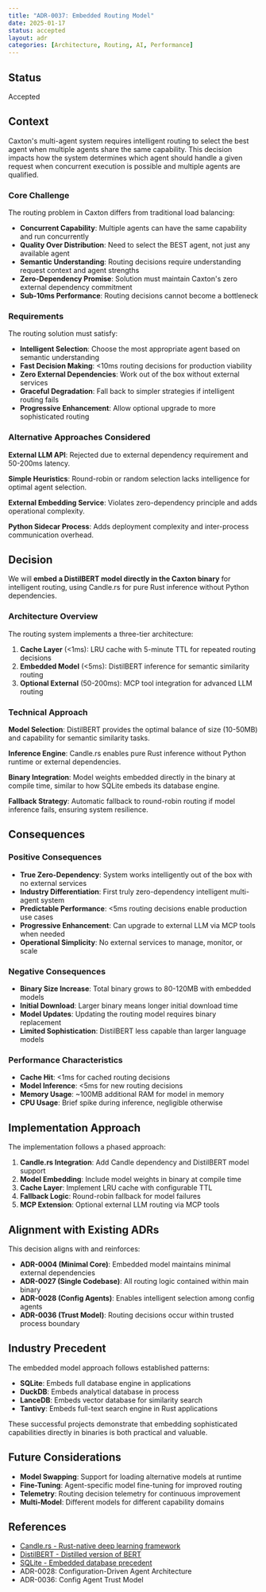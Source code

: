 ```yaml
---
title: "ADR-0037: Embedded Routing Model"
date: 2025-01-17
status: accepted
layout: adr
categories: [Architecture, Routing, AI, Performance]
---
```


## Status

Accepted

## Context

Caxton's multi-agent system requires intelligent routing to select the best
agent when multiple agents share the same capability. This decision impacts
how the system determines which agent should handle a given request when
concurrent execution is possible and multiple agents are qualified.

### Core Challenge

The routing problem in Caxton differs from traditional load balancing:

- **Concurrent Capability**: Multiple agents can have the same capability and
  run concurrently
- **Quality Over Distribution**: Need to select the BEST agent, not just any
  available agent
- **Semantic Understanding**: Routing decisions require understanding request
  context and agent strengths
- **Zero-Dependency Promise**: Solution must maintain Caxton's zero external
  dependency commitment
- **Sub-10ms Performance**: Routing decisions cannot become a bottleneck

### Requirements

The routing solution must satisfy:

- **Intelligent Selection**: Choose the most appropriate agent based on
  semantic understanding
- **Fast Decision Making**: <10ms routing decisions for production viability
- **Zero External Dependencies**: Work out of the box without external
  services
- **Graceful Degradation**: Fall back to simpler strategies if intelligent
  routing fails
- **Progressive Enhancement**: Allow optional upgrade to more sophisticated
  routing

### Alternative Approaches Considered

**External LLM API**: Rejected due to external dependency requirement and
50-200ms latency.

**Simple Heuristics**: Round-robin or random selection lacks intelligence for
optimal agent selection.

**External Embedding Service**: Violates zero-dependency principle and adds
operational complexity.

**Python Sidecar Process**: Adds deployment complexity and inter-process
communication overhead.

## Decision

We will **embed a DistilBERT model directly in the Caxton binary** for
intelligent routing, using Candle.rs for pure Rust inference without Python
dependencies.

### Architecture Overview

The routing system implements a three-tier architecture:

1. **Cache Layer** (<1ms): LRU cache with 5-minute TTL for repeated routing
   decisions
2. **Embedded Model** (<5ms): DistilBERT inference for semantic similarity
   routing
3. **Optional External** (50-200ms): MCP tool integration for advanced LLM
   routing

### Technical Approach

**Model Selection**: DistilBERT provides the optimal balance of size (10-50MB)
and capability for semantic similarity tasks.

**Inference Engine**: Candle.rs enables pure Rust inference without Python
runtime or external dependencies.

**Binary Integration**: Model weights embedded directly in the binary at
compile time, similar to how SQLite embeds its database engine.

**Fallback Strategy**: Automatic fallback to round-robin routing if model
inference fails, ensuring system resilience.

## Consequences

### Positive Consequences

- **True Zero-Dependency**: System works intelligently out of the box with no
  external services
- **Industry Differentiation**: First truly zero-dependency intelligent
  multi-agent system
- **Predictable Performance**: <5ms routing decisions enable production use
  cases
- **Progressive Enhancement**: Can upgrade to external LLM via MCP tools when
  needed
- **Operational Simplicity**: No external services to manage, monitor, or
  scale

### Negative Consequences

- **Binary Size Increase**: Total binary grows to 80-120MB with embedded
  models
- **Initial Download**: Larger binary means longer initial download time
- **Model Updates**: Updating the routing model requires binary replacement
- **Limited Sophistication**: DistilBERT less capable than larger language
  models

### Performance Characteristics

- **Cache Hit**: <1ms for cached routing decisions
- **Model Inference**: <5ms for new routing decisions
- **Memory Usage**: ~100MB additional RAM for model in memory
- **CPU Usage**: Brief spike during inference, negligible otherwise

## Implementation Approach

The implementation follows a phased approach:

1. **Candle.rs Integration**: Add Candle dependency and DistilBERT model support
2. **Model Embedding**: Include model weights in binary at compile time
3. **Cache Layer**: Implement LRU cache with configurable TTL
4. **Fallback Logic**: Round-robin fallback for model failures
5. **MCP Extension**: Optional external LLM routing via MCP tools

## Alignment with Existing ADRs

This decision aligns with and reinforces:

- **ADR-0004 (Minimal Core)**: Embedded model maintains minimal external
  dependencies
- **ADR-0027 (Single Codebase)**: All routing logic contained within main
  binary
- **ADR-0028 (Config Agents)**: Enables intelligent selection among config
  agents
- **ADR-0036 (Trust Model)**: Routing decisions occur within trusted process
  boundary

## Industry Precedent

The embedded model approach follows established patterns:

- **SQLite**: Embeds full database engine in applications
- **DuckDB**: Embeds analytical database in process
- **LanceDB**: Embeds vector database for similarity search
- **Tantivy**: Embeds full-text search engine in Rust applications

These successful projects demonstrate that embedding sophisticated
capabilities directly in binaries is both practical and valuable.

## Future Considerations

- **Model Swapping**: Support for loading alternative models at runtime
- **Fine-Tuning**: Agent-specific model fine-tuning for improved routing
- **Telemetry**: Routing decision telemetry for continuous improvement
- **Multi-Model**: Different models for different capability domains

## References

- [Candle.rs - Rust-native deep learning
  framework](https://github.com/huggingface/candle)
- [DistilBERT - Distilled version of
  BERT](https://huggingface.co/docs/transformers/model_doc/distilbert)
- [SQLite - Embedded database
  precedent](https://www.sqlite.org/selfcontained.html)
- ADR-0028: Configuration-Driven Agent Architecture
- ADR-0036: Config Agent Trust Model
